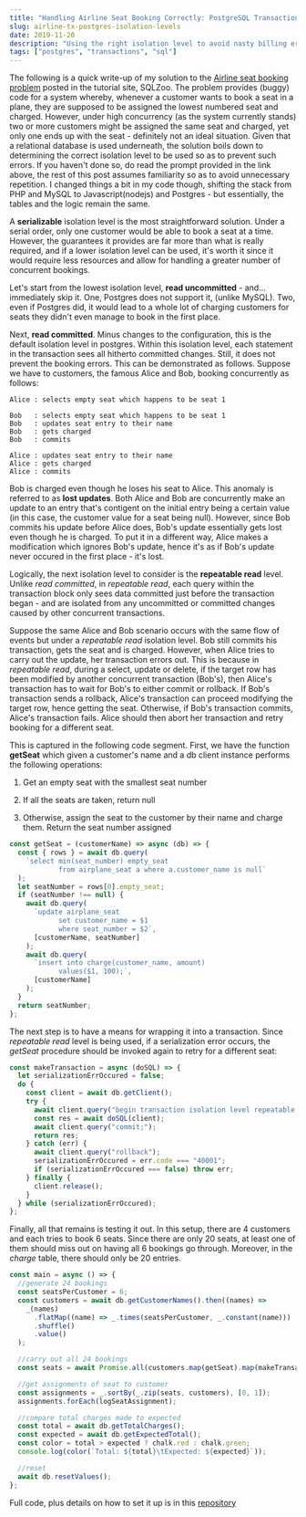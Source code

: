 ```yaml
---
title: "Handling Airline Seat Booking Correctly: PostgreSQL Transactions & Isolation levels"
slug: airline-tx-postgres-isolation-levels
date: 2019-11-20
description: "Using the right isolation level to avoid nasty billing errors when building database-driven booking systems"
tags: ["postgres", "transactions", "sql"]
---
```


The following is a quick write-up of my solution to the [Airline seat booking problem](https://sqlzoo.net/wiki/Transactions_Airline) posted in the tutorial site, SQLZoo. The problem provides (buggy) code for a system whereby, whenever a customer wants to book a seat in a plane, they are supposed to be assigned the lowest numbered seat and charged. However, under high concurrency (as the system currently stands) two or more customers might be assigned the same seat and charged, yet only one ends up with the seat - definitely not an ideal situation. Given that a relational database is used underneath, the solution boils down to determining the correct isolation level to be used so as to prevent such errors. If you haven't done so, do read the prompt provided in the link above, the rest of this post assumes familiarity so as to avoid unnecessary repetition. I changed things a bit in my code though, shifting the stack from PHP and MySQL to Javascript(nodejs) and Postgres - but essentially, the tables and the logic remain the same.

A **serializable** isolation level is the most straightforward solution. Under a serial order, only one customer would be able to book a seat at a time. However, the guarantees it provides are far more than what is really required, and if a lower isolation level can be used, it's worth it since it would require less resources and allow for handling a greater number of concurrent bookings.

Let's start from the lowest isolation level, **read uncommitted** - and... immediately skip it. One, Postgres does not support it, (unlike MySQL). Two, even if Postgres did, it would lead to a whole lot of charging customers for seats they didn't even manage to book in the first place.

Next, **read committed**. Minus changes to the configuration, this is the default isolation level in postgres. Within this isolation level, each statement in the transaction sees all hitherto committed changes. Still, it does not prevent the booking errors. This can be demonstrated as follows. Suppose we have to customers, the famous Alice and Bob, booking concurrently as follows:

```
Alice : selects empty seat which happens to be seat 1

Bob   : selects empty seat which happens to be seat 1
Bob   : updates seat entry to their name
Bob   : gets charged
Bob   : commits

Alice : updates seat entry to their name
Alice : gets charged
Alice : commits
```

Bob is charged even though he loses his seat to Alice. This anomaly is referred to as **lost updates**. Both Alice and Bob are concurrently make an update to an entry that's contigent on the initial entry being a certain value (in this case, the customer value for a seat being null). However, since Bob commits his update before Alice does, Bob's update essentially gets lost even though he is charged. To put it in a different way, Alice makes a modification which ignores Bob's update, hence it's as if Bob's update never occured in the first place - it's lost.

Logically, the next isolation level to consider is the **repeatable read** level. Unlike _read committed_, in _repeatable read_, each query within the transaction block only sees data committed just before the transaction began - and are isolated from any uncommitted or committed changes caused by other concurrent transactions.

Suppose the same Alice and Bob scenario occurs with the same flow of events but under a _repeatable read_ isolation level. Bob still commits his transaction, gets the seat and is charged. However, when Alice tries to carry out the update, her transaction errors out. This is because in _repeatable read_, during a select, update or delete, if the target row has been modified by another concurrent transaction (Bob's), then Alice's transaction has to wait for Bob's to either commit or rollback. If Bob's transaction sends a rollback, Alice's transaction can proceed modifying the target row, hence getting the seat. Otherwise, if Bob's transaction commits, Alice's transaction fails. Alice should then abort her transaction and retry booking for a different seat.

This is captured in the following code segment. First, we have the function **getSeat** which given a customer's name and a db client instance performs the following operations:

1. Get an empty seat with the smallest seat number

2. If all the seats are taken, return null

3. Otherwise, assign the seat to the customer by their name and charge them. Return the seat number assigned

```javascript
const getSeat = (customerName) => async (db) => {
  const { rows } = await db.query(
    `select min(seat_number) empty_seat 
            from airplane_seat a where a.customer_name is null`
  );
  let seatNumber = rows[0].empty_seat;
  if (seatNumber !== null) {
    await db.query(
      `update airplane_seat
            set customer_name = $1 
            where seat_number = $2`,
      [customerName, seatNumber]
    );
    await db.query(
      `insert into charge(customer_name, amount)
            values($1, 100);`,
      [customerName]
    );
  }
  return seatNumber;
};
```

The next step is to have a means for wrapping it into a transaction. Since _repeatable read_ level is being used, if a serialization error occurs, the _getSeat_ procedure should be invoked again to retry for a different seat:

```javascript
const makeTransaction = async (doSQL) => {
  let serializationErrOccured = false;
  do {
    const client = await db.getClient();
    try {
      await client.query("begin transaction isolation level repeatable read");
      const res = await doSQL(client);
      await client.query("commit;");
      return res;
    } catch (err) {
      await client.query("rollback");
      serializationErrOccured = err.code === "40001";
      if (serializationErrOccured === false) throw err;
    } finally {
      client.release();
    }
  } while (serializationErrOccured);
};
```

Finally, all that remains is testing it out. In this setup, there are 4 customers and each tries to book 6 seats. Since there are only 20 seats, at least one of them should miss out on having all 6 bookings go through. Moreover, in the _charge_ table, there should only be 20 entries.

```javascript
const main = async () => {
  //generate 24 bookings
  const seatsPerCustomer = 6;
  const customers = await db.getCustomerNames().then((names) =>
    _(names)
      .flatMap((name) => _.times(seatsPerCustomer, _.constant(name)))
      .shuffle()
      .value()
  );

  //carry out all 24 bookings
  const seats = await Promise.all(customers.map(getSeat).map(makeTransaction));

  //get assignments of seat to customer
  const assignments = _.sortBy(_.zip(seats, customers), [0, 1]);
  assignments.forEach(logSeatAssignment);

  //compare total charges made to expected
  const total = await db.getTotalCharges();
  const expected = await db.getExpectedTotal();
  const color = total > expected ? chalk.red : chalk.green;
  console.log(color(`Total: ${total}\tExpected: ${expected}`));

  //reset
  await db.resetValues();
};
```

Full code, plus details on how to set it up is in this [repository](https://github.com/nagamocha3000/airline_transactions_sqlzoo)
